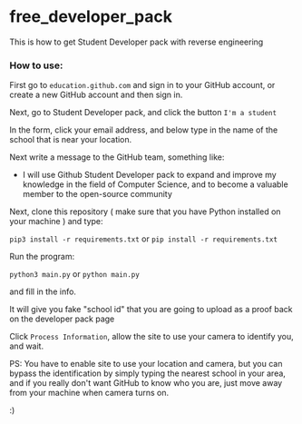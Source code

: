 # free_developer_pack
This is how to get Student Developer pack with reverse engineering

### How to use:

First go to `education.github.com` and sign in to your GitHub account, or create a new GitHub account and then sign in.

Next, go to Student Developer pack, and click the button `I'm a student`

In the form, click your email address, and below type in the name of the school that is near your location.

Next write a message to the GitHub team, something like:
  
  - I will use Github Student Developer pack to expand and improve my knowledge in the field of Computer Science, and to
    become a valuable member to the open-source community
    
Next, clone this repository ( make sure that you have Python installed on your machine ) and type:

`pip3 install -r requirements.txt`  or  `pip install -r requirements.txt`

Run the program:

`python3 main.py`   or  `python main.py`

and fill in the info.

It will give you fake "school id" that you are going to upload as a proof back on the developer pack page

Click `Process Information`, allow the site to use your camera to identify you, and wait.


PS: You have to enable site to use your location and camera, but you can bypass the identification by simply typing the nearest school in your area,
and if you really don't want GitHub to know who you are, just move away from your machine when camera turns on.

:)
